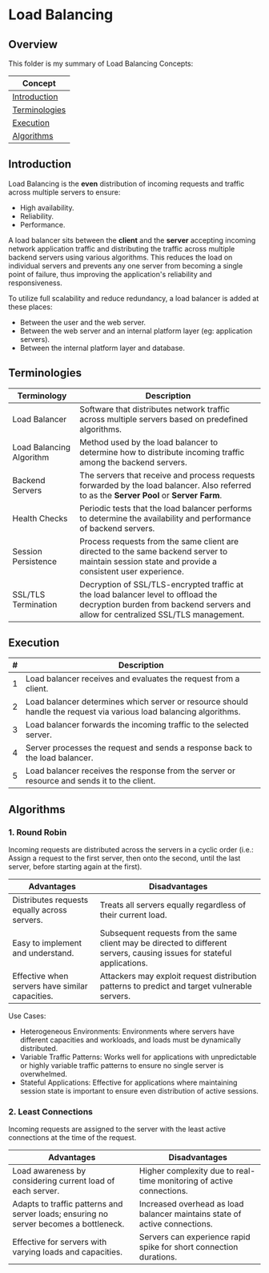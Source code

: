 # Load Balancing

## Overview
This folder is my summary of Load Balancing Concepts:

| Concept                         |
|---------------------------------|
| [Introduction](#introduction)   |
| [Terminologies](#terminologies) |
| [Execution](#execution)         |
| [Algorithms](#algorithms)       |

## Introduction
Load Balancing is the **even** distribution of incoming requests and traffic across multiple servers to ensure:
- High availability.
- Reliability.
- Performance.

A load balancer sits between the **client** and the **server** accepting incoming network application traffic and distributing the traffic across multiple backend servers using various algorithms.
This reduces the load on individual servers and prevents any one server from becoming a single point of failure,
thus improving the application's reliability and responsiveness.

To utilize full scalability and reduce redundancy, a load balancer is added at these places:
- Between the user and the web server.
- Between the web server and an internal platform layer (eg: application servers).
- Between the internal platform layer and database.

## Terminologies

| Terminology              | Description                                                                                                                                                            |
|--------------------------|------------------------------------------------------------------------------------------------------------------------------------------------------------------------|
| Load Balancer            | Software that distributes network traffic across multiple servers based on predefined algorithms.                                                                      |
| Load Balancing Algorithm | Method used by the load balancer to determine how to distribute incoming traffic among the backend servers.                                                            |
| Backend Servers          | The servers that receive and process requests forwarded by the load balancer. Also referred to as the **Server Pool** or **Server Farm**.                              |
| Health Checks            | Periodic tests that the load balancer performs to determine the availability and performance of backend servers.                                                       |
| Session Persistence      | Process requests from the same client are directed to the same backend server to maintain session state and provide a consistent user experience.                      |
| SSL/TLS Termination      | Decryption of SSL/TLS-encrypted traffic at the load balancer level to offload the decryption burden from backend servers and allow for centralized SSL/TLS management. |

## Execution
| # | Description                                                                                                        |
|---|--------------------------------------------------------------------------------------------------------------------|
| 1 | Load balancer receives and evaluates the request from a client.                                                    |
| 2 | Load balancer determines which server or resource should handle the request via various load balancing algorithms. |
| 3 | Load balancer forwards the incoming traffic to the selected server.                                                |
| 4 | Server processes the request and sends a response back to the load balancer.                                       |
| 5 | Load balancer receives the response from the server or resource and sends it to the client.                        |

## Algorithms
### 1. Round Robin
Incoming requests are distributed across the servers in a cyclic order (i.e.: Assign a request to the first server, then onto the second, until the last server, before starting again at the first).

| Advantages                                      | Disadvantages                                                                                                            |                                                                                                                                                                                                                     
|-------------------------------------------------|--------------------------------------------------------------------------------------------------------------------------|
| Distributes requests equally across servers.    | Treats all servers equally regardless of their current load.                                                             |
| Easy to implement and understand.               | Subsequent requests from the same client may be directed to different servers, causing issues for stateful applications. |
| Effective when servers have similar capacities. | Attackers may exploit request distribution patterns to predict and target vulnerable servers.                            |

Use Cases:
- Heterogeneous Environments: Environments where servers have different capacities and workloads, and loads must be dynamically distributed.
- Variable Traffic Patterns: Works well for applications with unpredictable or highly variable traffic patterns to ensure no single server is overwhelmed.
- Stateful Applications: Effective for applications where maintaining session state is important to ensure even distribution of active sessions.

### 2. Least Connections
Incoming requests are assigned to the server with the least active connections at the time of the request.

| Advantages                                                                             | Disadvantages                                                              |
|----------------------------------------------------------------------------------------|----------------------------------------------------------------------------|
| Load awareness by considering current load of each server.                             | Higher complexity due to real-time monitoring of active connections.       |
| Adapts to traffic patterns and server loads; ensuring no server becomes a bottleneck.  | Increased overhead as load balancer maintains state of active connections. |
| Effective for servers with varying loads and capacities.                               | Servers can experience rapid spike for short connection durations.         |